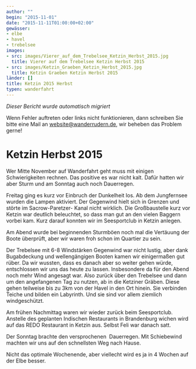```yaml
---
author: ""
begin: "2015-11-01"
date: "2015-11-11T01:00:00+02:00"
gewässer:
- elbe
- havel
- trebelsee
images:
- src: images/Vierer_auf_dem_Trebelsee_Ketzin_Herbst_2015.jpg
  title: Vierer auf dem Trebelsee Ketzin Herbst 2015
- src: images/Ketzin_Graeben_Ketzin_Herbst_2015.jpg
  title: Ketzin Graeben Ketzin Herbst 2015
länder: []
title: Ketzin 2015 Herbst
typen: wanderfahrt
---
```



*Dieser Bericht wurde automatisch migriert*

Wenn Fehler auftreten oder links nicht funktionieren, dann schreiben Sie bitte eine Mail an website@wanderrudern.de, wir beheben das Problem gerne!



# Ketzin Herbst 2015


Wer Mitte November auf Wanderfahrt geht muss mit einigen Schwierigkeiten rechnen. Das positive es war nicht kalt. Dafür hatten wir aber Sturm und am Sonntag auch noch Dauerregen.

Freitag ging es kurz vor Einbruch der Dunkelheit los. Ab dem Jungfernsee wurden die Lampen aktiviert. Der Gegenwind hielt sich in Grenzen und störte im Sacrow-Paretzer- Kanal nicht wirklich. Die Großbaustelle kurz vor Ketzin war deutlich beleuchtet, so dass man gut an den vielen Baggern vorbei kam. Kurz darauf konnten wir im Seesportclub in Ketzin anlegen.

Am Abend wurde bei beginnenden Sturmböen noch mal die Vertäuung der Boote überprüft, aber wir waren froh schon im Quartier zu sein.

Der Trebelsee mit 6-8 Windstärken Gegenwind war nicht lustig, aber dank Bugabdeckung und wellengängigen Booten kamen wir einigermaßen gut rüber. Da wir wussten, dass es danach aber so weiter gehen würde, entschlossen wir uns das heute zu lassen. Insbesondere da für den Abend noch mehr Wind angesagt war. Also zurück über den Trebelsee und dann um den angefangenen Tag zu nutzen, ab in die Ketziner Gräben. Diese gehen teilweise bis zu 3km von der Havel in den Ort hinein. Sie verbinden Teiche und bilden ein Labyrinth. Und sie sind vor allem ziemlich windgeschützt.

Am frühen Nachmittag waren wir wieder zurück beim Seesportclub. Anstelle des geplanten Indischen Restaurants in Brandenburg wichen wird auf das REDO Restaurant in Ketzin aus. Selbst Feli war danach satt.

Der Sonntag brachte den versprochenen  Dauerregen. Mit Schiebewind machten wir uns auf den schnellsten Weg nach Hause.

Nicht das optimale Wochenende, aber viellecht wird es ja in 4 Wochen auf der Elbe besser.
